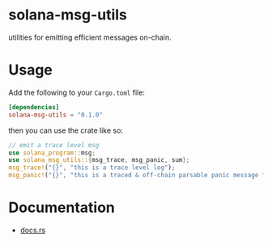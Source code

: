 # solana-msg-utils

utilities for emitting efficient messages on-chain.

# Usage

Add the following to your `Cargo.toml` file:

```toml
[dependencies]
solana-msg-utils = "0.1.0"
```

then you can use the crate like so:

```rust
// emit a trace level msg
use solana_program::msg;
use solana_msg_utils::{msg_trace, msg_panic, sum};
msg_trace!("{}", "this is a trace level log");
msg_panic!("{}", "this is a traced & off-chain parsable panic message for better error handling than annoying decimal numbers and hexadecimal digits, because debugging that is really, really f**king tilting (if you cant tell)");
```



# Documentation

* [docs.rs](https://docs.rs/solana-msg-utils")
